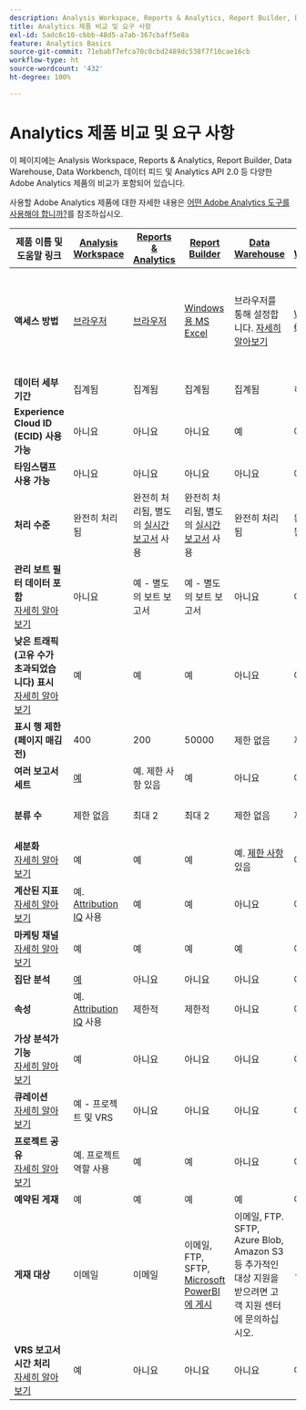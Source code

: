 ```yaml
---
description: Analysis Workspace, Reports & Analytics, Report Builder, Data Warehouse 및 Data Workbench의 시스템 요구 사항 및 비교
title: Analytics 제품 비교 및 요구 사항
exl-id: 5adc6c10-cbbb-48d5-a7ab-367cbaff5e8a
feature: Analytics Basics
source-git-commit: 71ebabf7efca70c0cbd2489dc538f7f10cae16cb
workflow-type: ht
source-wordcount: '432'
ht-degree: 100%

---
```


# Analytics 제품 비교 및 요구 사항

이 페이지에는 Analysis Workspace, Reports &amp; Analytics, Report Builder, Data Warehouse, Data Workbench, 데이터 피드 및 Analytics API 2.0 등 다양한 Adobe Analytics 제품의 비교가 포함되어 있습니다.

사용할 Adobe Analytics 제품에 대한 자세한 내용은 [어떤 Adobe Analytics 도구를 사용해야 합니까?](/help/analyze/get-started/which-analytics-tool.md)를 참조하십시오.

| 제품 이름 및 도움말 링크 | [Analysis Workspace](/help/analyze/analysis-workspace/home.md) | [Reports &amp; Analytics](/help/analyze/reports-analytics/getting-started.md) | [Report Builder](/help/analyze/report-builder/home.md) | [Data Warehouse](/help/export/data-warehouse/data-warehouse.md) | [Data Workbench](https://experienceleague.adobe.com/docs/data-workbench/using/home.html?lang=ko-KR) | [데이터 피드](/help/export/analytics-data-feed/data-feed-overview.md) | [Analytics API 2.0](https://www.adobe.io/apis/experiencecloud/analytics/docs.html) |
|---|---|---|---|---|---|---|---|
| **액세스 방법** | [브라우저](/help/analyze/get-started/sys-reqs.md) | [브라우저](/help/analyze/get-started/sys-reqs.md) | [Windows용 MS Excel](/help/analyze/report-builder/setup/system-requirements.md) | 브라우저를 통해 설정합니다. [자세히 알아보기](/help/analyze/get-started/sys-reqs.md) | [Windows 64비트](https://experienceleague.adobe.com/docs/data-workbench/using/install/c-data-workbench-client-install.html?lang=ko-KR) | 브라우저를 통해 설정합니다. [자세히 알아보기](/help/export/analytics-data-feed/data-feed-overview.md) | RESTful API 도구. Adobe Developer 자격 증명으로 로그인합니다. [자세히 알아보기](https://developer.adobe.com/analytics-apis/docs/2.0/) |
| **데이터 세부기간** | 집계됨 | 집계됨 | 집계됨 | 집계됨 | 히트 | 히트 | 집계됨 |
| **Experience Cloud ID (ECID) 사용 가능** | 아니요 | 아니요 | 아니요 | 예 | 예 | 예 | 아니요 |
| **타임스탬프 사용 가능** | 아니요 | 아니요 | 아니요 | 아니요 | 예 | 예 | 아니요 |
| **처리 수준** | 완전히 처리됨 | 완전히 처리됨, 별도의 [실시간 보고서](/help/admin/admin/c-manage-report-suites/c-edit-report-suites/realtime/realtime.md) 사용 | 완전히 처리됨, 별도의 [실시간 보고서](/help/admin/admin/c-manage-report-suites/c-edit-report-suites/realtime/realtime.md) 사용 | 완전히 처리됨 | 완전히 처리됨 | 완전히 처리됨 | 완전히 처리됨 |
| **관리 보트 필터 데이터 포함** <br> [자세히 알아보기](/help/admin/admin/c-manage-report-suites/c-edit-report-suites/general/bot-removal/bot-removal.md) | 아니요 | 예 - 별도의 보트 보고서 | 예 - 별도의 보트 보고서 | 아니요 | 아니요 | 아니요 | 아니요 |
| **낮은 트래픽 (고유 수가 초과되었습니다) 표시** <br> [자세히 알아보기](/help/technotes/low-traffic.md) | 예 | 예 | 예 | 아니요 | 아니요 | 아니요 | 예 |
| **표시 행 제한 (페이지 매김 전)** | 400 | 200 | 50000 | 제한 없음 | 제한 없음 | 제한 없음 | 50000 |
| **여러 보고서 세트** | [예](/help/analyze/analysis-workspace/build-workspace-project/multiple-report-suites.md) | 예. 제한 사항 있음 | 예 | 아니요 | 예 | 아니요 | 예 |
| **분류 수** | 제한 없음 | 최대 2 | 최대 2 | 제한 없음 | 제한 없음 | 제한 없음 | 제한 없음, 여러 쿼리에서 실행 |
| **세분화** <br> [자세히 알아보기](/help/components/segmentation/segmentation-workflow/seg-workflow.md) | 예 | 예 | 예 | 예. [제한 사항](/help/components/segmentation/seg-reference/seg-compatibility.md) 있음 | 예 | 아니요 | 예 |
| **계산된 지표** <br> [자세히 알아보기](/help/components/c-calcmetrics/cm-overview.md) | 예. [Attribution IQ](/help/analyze/analysis-workspace/attribution/overview.md) 사용 | 예 | 예 | 아니요 | 예 | 아니요 | 예. [Attribution IQ](/help/analyze/analysis-workspace/attribution/overview.md) 사용 |
| **마케팅 채널** <br> [자세히 알아보기](/help/components/c-marketing-channels/c-getting-started-mchannel.md) | 예 | 예 | 예 | 예 | 예 | 예 - [va_finder, va_closer](/help/export/analytics-data-feed/c-df-contents/datafeeds-reference.md) | 예 |
| **집단 분석** | [예](/help/analyze/analysis-workspace/visualizations/cohort-table/cohort-analysis.md) | 아니요 | 아니요 | 아니요 | 예 | 아니요 | 아니요 |
| **속성** | 예. [Attribution IQ](/help/analyze/analysis-workspace/attribution/overview.md) 사용 | 제한적 | 제한적 | 아니요 | 예 | 아니요 | 예. [Attribution IQ](/help/analyze/analysis-workspace/attribution/overview.md) 사용 |
| **가상 분석가 기능** <br> [자세히 알아보기](/help/analyze/analysis-workspace/virtual-analyst/overview.md) | 예 | 아니요 | 아니요 | 아니요 | 아니요 | 아니요 | 예 |
| **큐레이션** <br> [자세히 알아보기](/help/analyze/analysis-workspace/curate-share/curate.md) | 예 - 프로젝트 및 VRS | 아니요 | 아니요 | 아니요 | 아니요 | 아니요 | 예 - VRS만 |
| **프로젝트 공유** <br> [자세히 알아보기](/help/analyze/analysis-workspace/curate-share/share-projects.md) | 예. 프로젝트 역할 사용 | 예 | 예 | 아니요 | 예 | 아니요 | 아니요 |
| **예약된 게재** | 예 | 예 | 예 | 예 | 아니요 | 예 | 아니요 |
| **게재 대상** | 이메일 | 이메일 | 이메일, FTP, SFTP, [Microsoft PowerBI에 게시](/help/analyze/report-builder/c-publish-power-bi/power-bi.md) | 이메일, FTP. SFTP, Azure Blob, Amazon S3 등 추가적인 대상 지원을 받으려면 고객 지원 센터에 문의하십시오. | - | Amazon S3, Azure RBAC, Azure SAS 및 Google Cloud Platform | - |
| **VRS 보고서 시간 처리** <br> [자세히 알아보기](/help/components/vrs/vrs-report-time-processing.md) | 예 | 아니요 | 아니요 | 아니요 | 아니요 | 아니요 | 예 |
